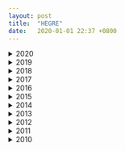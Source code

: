 ```yaml
---
layout: post
title:  "HEGRE"
date:   2020-01-01 22:37 +0800
---
```


<details><summary>2020</summary><pre>
0107	jessa shaved pussy 4k
0114	go west young girl bts 4k
</pre></details>

<details><summary>2019</summary><pre>
0101	Masturbation Massage(ariel)
0108	A Day In The Life Of Lina, 4K
0115	Ariel Dildo Artistry
0122	a day in the life of tigra 4k
0129	grace erotic photoshoot 4k
0205	a day in the life of alexa 4k
0212	Kateryna ??Self Stimulation
0219	clover and putri wet surprise 4k
0226	clover crazy climax challenge 4k
0305	clover natalia a and putri erotic balinese massage 4k
0312	a day in the life of putri part one 4k
0319	the ultimate handjob massage 4k
0326	a day in the life of putri part two 4k
0402	ariel slow sexy symphony
0409	angelique first time orgasm massage 4k
0416	leona nude intro
0423	Katrina Nude Yoga 4K
0430	taya nude in cyprus 4k
0507	live cams compilation 4k
0514	leona female happy ending massage 4k
0521	a day in the life of ole 4k
0528	putri bali production 4k
0604	pamela pink pleasure
0611	wet and wild penis massage 4k
0615	Ariel - Dildo Artistry
0618	a day in the life of magen 4k
0625	dominika c erotica exposed 4k
0702	angelique hot motion 4k
0709	A Day In The Life of Lauren, Kiev, Ukraine
0716	clover and natalia a black beach bali shoot 4k
0723	four hands masked lingam massage 4k
0730	alice naked vacation 4k
0806	serena l demonstration of orgasms 4k
0813	creative cock massage 4k
0820	francy the crossing 4k
0827	a day in the life of alina lviv ukraine part-1 4k
0903	jolie four hands masked yoni massage 4k
0910	a day in the life of tita 4k
0917	charlotta interactive erotic couple massage 4k
0924	Uliana Nude Yoga
1001	serena l arambol nude beach goa india 4k
1008	prem squirting solo sex
1015	jessa life is a nude beach 4k
1022	leona making of erotic photography 4k
1029	clover and natalia a nude yoga in bali 4k
1105	a day in the life of alina lviv ukraine part-2
1112	melena maria masturbation
1119	a day in the life of leona 4k
1126	ariel and mira girl girl massage 4k
1203	Laia Naked Indian Dance
1210	a day in the life of milla kiev ukraine 4k
1217	Ariel, Marika and Melena Maria Naked Tropical Trio 4k
1224	angelique erotic photography masterclass 4k
1231	ariel go west young girl 4k
</pre></details>

<details><summary>2018</summary><pre>
0102	marika female ejaculation massage 4k
0109	flora photoshoot in berlin 4k
0116	Tropical Tantra Massage(Ariel)
0123	alisa blessed beauty 4k
0206	ariel marika melena and mira 4 nude beach nymphs 4k
0220	arina lingerie show 4k
0306	Dominika C and Grace Lesbian Exploration
0313	ophelia pov lingam love massage 4k
0320	elina self made love 4k
0327	melena maria full body orgasm massage 4k
0403	dominika c pleasuring the pussy 4k
0410	grace bondage play massage 4k
0417	serena l multiple orgasms challenge 4k
0424	ophelia crazy climax massage 4k
0501	laia and serena l lesbian love 4k
0508	grace playful tantric massage 4k
0515	ariel and alex sex on the beach 4k
0522	tantric therapy massage 4k
0529	veronika v body beloved 4k
0605	veronika v clinical erotic massage 4k
0612	grace dildo dare 4k
0619	marika intense gushing orgasm massage 4k
0626	dominika c the pussy photo shoot 4k
0703	nuna and serena l tantric sex techniques 4k
0710	grace red lingerie 4k
0717	cristin real orgasms 4k
0724	serena l vagina monologue 4k
0731	lidia beauty behold 4k
0807	dominika c wings of a dove 4k
0814	grace red light sexual therapy 4k
0821	Ariel Sunset
0828	serena l sexual self stimulation 4k
0904	learn lingam massage 4k
0911	A Day In The Life Of Zaya
0918	double barrel penis massage 4k
0925	ophelia solo sex 4k
1002	serena l and alex sexual relationship 4k
1009	natalia a naked ibiza vacation part one 4k
1016	natalia a naked ibiza vacation part two 4k
1023	natalia a outdoor sensual massage 4k
1030	A Day In The Life Of Avery
1031	Natalia A sandy sexy 4K
1106	serena electric orgasm massage 4k
1113	A Day In the Life of Zoryanna
1120	nuna nude in india 4k
1127	serena l morning sex 4k
1204	a day in the life of natalia a 4k
1211	dominika c the pain and pleasure photoshoot 4k
1218	a day in the life of elizabeth 4k
1225	ariel and melena maria harem 4k
</pre></details>

<details><summary>2017</summary><pre>
0103	olivia orgasm marathon 4k
0110	clarice home alone 4k
0117	daniela silk on silk 4k
0124	karina nude beach 4k
0131	nicolette sexy fashion show 4k
0207	margot naked fitness 2160p
0214	charlotta hard to perform massage 4k
0221	julia the full production 4k
0228	ariel soul-stretching sexual massage 4k
0307	ariel big black friend 4k
0314	ariel tantra ritual massage 4k
0321	ariel naked fitness 4k
0328	ariel erotic mud massage 4k
0404	nicolette private backstage 1 4k
0411	ariel vibrating erotic massage 4k
0418	darina l nude photo session 4k
0425	anaya first time tantric massage 4k
0502	karina nude photography 4k
0509	charlotta muscle car cock massage 4k
0516	ariel beauty in slow motion 4k 2160p
0523	charlotta female multiple orgasm massage 4k
0530	ariel angel flying high 4k
0606	prolonged erection massage 4k
0613	ariel vibrating orgasms 4k
0620	The Art of Sexual Stimulation Massage 4K
0627	mira self stimulation 4k
0704	educational penis massage 4k
0711	clarice behind the scenes 4k
0718	ariel sensual stimulation massage 4k
0725	Ariel And Mike Nude Photo Workshop 4K
0801	cindy nude beach 4k
0808	olivia naked ballerina behind the scenes 4k
0815	ariel naked fitness motivation 4k
0822	anya bakstage photo pass 4k
0829	cameron nude photo shoot 4k
0905	the making of charlotta and alexs sex scenes 4k
0912	ariel double stimulation orgasm 4k
0919	jolie first nude photo shoot 4k
0926	jenna sensual slow motion 4k
1003	charlotta erotic coupling massage 4k
1010	jenna incredible ibiza 4k
1017	ariel photo fantasy 4k
1024	marika multiple squirt massage 4k
1031	gia shower shave solo sex 4k
1107	charlotta and gia mutual lesbian tantra massage 4k
1121	marika couple squirt massage 4k
1128	alisa naked in ibiza 4k
1205	marika and gia clit power massage 4k
1212	belle nude photography 4k
1219	mira ecstatic erotic massage 4k
1226	melena maria dildo deepthroat 4k
</pre></details>

<details><summary>2016</summary><pre>
0105	nude anti gravity yoga
0112	erotic flexi massage
0119	anya ripped body workout
0126	aleksandra selfie session
0202	margot slippery and slimy
0209	Sabrina Pregnant Is Beautiful
0216	julietta and magdalena backstage
0223	silvie sensational compilation
0301	charlotta erotic milking massage
0308	anya shooting iron woman
0315	julietta and magdalena 4 hands penis massage
0322	milla a day in the life of an erotic model
0329	charlotta couples tantric awakening
0405	margot photo session
0412	julietta and magdalena twins dildo experiment
0419	sally self stimulation
0426	julietta and magdalena nude ballet
0503	serena l sci-fi cosmic climax massage
0510	the art of cock control massage
0517	eden hula hoop hottie
0524	emily fast flicking orgasm
0531	pain and pleasure penis massage
0607	daniela daring dance
0614	Charlotta The Art Of Touch Massage
0621	emily stripped naked in hollywood
0705	loveseat sex
0712	tantric love making massage
0719	eva s sexy naked contortionist
0726	tantric edging massage
0802	daniela forest nymph
0809	dominika and charlotta vaginal worship massage
0816	julietta and magdalena photo shoot
0823	dominika c restrained bondage massage
0830	olivia double orgasm
0906	daniela nude photo shoot
0913	charlotta the physics of the female orgasm 4k
0920	julia beach life readnfo
0927	charlotta tantric beach massage 4k
1004	karina sensual motion
1011	couples sexual awakening massage 4k
1018	adriana self love 4k
1025	charlotta and adriana female tantric temple massage 4k
1101	magdalena spaghetti body
1108	cindy the photo shoot
1115	kiky pool party 4k
1122	tantric path massage
1129	karina bts
1206	charlotta glory hole table massage
1213	kiky shooting caribbean curves 4k
1220	charlotta and karina lesbian tantric massage 4k
1227	eva bed gymnastics 4k
</pre></details>

<details><summary>2015</summary><pre>
0106	Marisa Body Motion
0113	String Of Orgasms Massage
0120	tyra paris photo shoot
0127	Tantric Touch Massage
0203	rosie super model
0210	fire chakra massage
0217	rose form and figure
0224	pure pleasure massage
0303	tokyo total madness
0310	kloe model life
0317	spiritual release massage
0324	en enticing
0331	potent pov massage
0407	mya pole dancer
0414	total touch massage
0421	darina l lola and mya threesome fantasy
0505	darina l and lola sexy styling
0512	female worship massage
0519	leyla sunny climax
0526	emily double orgasm massage
0602	dominika c loves american apparel
0609	emily nyc nude city guide
0616	emily self loving
0714	emily and serena vicious vibrator
0804	Emily And Serena L Cucumber Loving
0811	Lingam Honouring Oral Massage
0818	emily and serena shaving douching and cucumber cleansing
0825	cam girls photo party
0901	Loving Lingam Massage
0908	emily and serena same sex oral massage
0915	cleo slow motion study
0922	Charlotta Tantra Temple Massage
0929	darina l slow symphony
1006	Sensual Sex Massage
1013	venus self worship
1020	sabrina pregnant pampering massage
1027	cleo behind the scenes
1103	Sexual Exploration Massage
1110	aleksandra petite poser
1117	Penis Teasing Massage
1124	serena and marco loving touch
1201	Fine Art Erotic Massage
1208	julietta and magdalena nude dance performance
1215	serena l sexual healing massage
1222	marisa i love paris
1229	julietta and magdalena double pleasure massage
0721	Yoni Honouring Oral Massage
</pre></details>

<details><summary>2014</summary><pre>
0107	Victoria R Wet Show By Jon
0121	gabriella the female flame
0204	gia hill and noma shopping spree
0218	Alex and Flora Couple Cam Session
0304	heidi red sheets
0318	gia hill and noma twin shooting twin
0401	victoria r the making of the aquarium shoot
0415	Alex And Flora Backstage Pass
0429	Emily Lost In The Power Of The Magic Wand
0513	Heidi 180 Frames Per Second
0527	Angie Crosstrainer
0603	Full Body Orgasm Massage
0610	Jolene The Making Of The Viking Warrior
0624	Emily Masturbation
0708	Victoria R Slow Motion
0722	Heidi Erotic Rituals
0805	Rufina Red
0812	Nikola Power Rack
0826	Candice Caprice Valerie Threesome
0902	Simone Behind The Scenes
0909	Emily Wolf Song
0916	Rose Photo Session
0923	A Day In The Life Of Supermodel Victoria R
0930	Darina L Dashing
1007	Emily Intimate Intrusion
1014	Coxy Mermaid
1021	Engelie Sensual Cleansing
1028	Girlfriends Massage
1104	Yoko Neon Licht
1111	Katia A Day In The Life Of An Erotic Model
1118	Marcelina Behind The Scenes
1125	Tereza A Walk On The Pier
1202	Darina L Voyeur
1209	Marcelina And Leo Backstage
1216	Rosie Eye Of The Tiger
1223	Thailand Production
1230	Loving Touch Massage
</pre></details>

<details><summary>2013</summary><pre>
0101	Labia Loving Orgasm Massage
0108	coxy flora thea and zaika naked workout
0115	Force ORGASM MASSAGE
0122	kiki bed of roses
0205	dominka c black lingerie
0212	Triple Magic Orgasm Massage HD
0219	leyla 50 shades of gray
0226	The Art of Penis Pleasuring
0305	flora and zaika tropical romance
0319	kiki 50 shades of gray
0402	konata and lulu the sushi shoot
0430	kiki story of o
0507	ksenia in bed with ksenia
0521	ksenia nudist
0528	emily intense pleasure
0604	valerie washed ashore
0618	marika magical muse
0702	alya and valerie behind the scenes
0709	Massage & Bodywork - Emily Bloom - Erotic Room Service Massage
0716	flora extreme attraction
0730	emily extreme restraints
0806	16 Hands Erotic Massage
0813	adele someone like you cover by emily int
0820	flora trembling torture
0827	Emily - Seductive Sensual Massage
0903	shako paris by night
0917	valerie intense stimulation
1001	emily and milena sexual surrender
1015	Milena Wax On Wax Off
1029	melinda slow sensual scenes
1112	emily beauty in motion
1119	naomi swan body parts
1203	silvie undressed and unshaven
1217	emily all american star
1231	mercedes private webcam
</pre></details>

<details><summary>2012</summary><pre>
0103	Yanka - Kung Fu Mssge
0110	valerie the making of a top model
0117	Marlene & Gabriella - Loving Lesbian Mssge
0124	caprice nude beach
0131	Triple Big O Mssge
0207	wild web cam compilation
0214	Indian Lingam Worship
0221	mercedes extreme self loving
0228	Body Body Girl Girl Mssge
0306	valerie shower and shave
0313	Clover - Countless Ogsms Mssge
0320	kiki french balcony
0327	Orgasmic Oily Anal Massage
0403	erica f nude beach
0410	Mind Blowing Boner Mssge
0417	maya autoeroticism
0424	Clover Oral Love Mssge
0501	kiki water nymph
0508	Fabi Tantra Mssge
0515	ryonen floating
0522	Screaming Volcano Orgasm Mssge
0529	candice engelie kiki and valerie naked billiards
0605	Ertic Physio Mssge
0612	engelie and kiki sharing orgasms
0619	Sunset Clmax Mssge
0626	mirabell slipping and sliding
0703	Zana - Intense G-Spot Mssge
0710	candice engelie kiki and valerie 4 mermaids
0717	Tantric Milking Mssge
0724	kiki suicidal orgasm
0731	Engelie Triple Tropical Orgasm Mssge
0814	Yara Breast Mud Mask Mssge 552p
0821	konata and lulu a day on the beach
0828	Coxy Blissful Body Mssge
0904	coxy behind the scenes
0911	Blistering Lingam Mssge
0918	flora sweet vibrations
0925	Valerie - Ertic Bed Mssge
1002	anna s studio session
1009	Mutual Erogenous Mssge
1016	flora nude beach workout
1023	Zaika Htel Thai Mssge Spy Cam
1030	pamela hitachi magic wand
1106	Therpeutic Thai Mssge
1113	pamela extreme cam session
1120	Male-Female Naturist Mssge
1127	coxy beach swing
1204	Tropical Touch Mssge
1211	flora the making of the big gun photosession
1218	Zaika Nude Thai Mssge
1225	valerie hotel barcelona
</pre></details>

<details><summary>2011</summary><pre>
0104	erica f workout
0111	Lingam Worship
0118	silvie seductive
0125	Vaginal Mssge
0201	yoko forest nymph
0208	Valerie - Black Magic Mssge
0215	stasha crazy in bed
0222	Thea - Double Clmax Mssge
0301	en american apparel fashion show climax
0308	En - La Petite Mort Mssge
0314	valerie black beauty
0329	en charger cabaret
0405	Sxy Sports Mssge
0412	Valerie - Mutual Magic Mssge
0419	erica f red sheets
0426	Konata - Jpnse Yoni Mssge
0503	valerie self love
0510	Mauritian Tropical Mssge
0517	silvie mini bikini
0524	Intense Ogsmic Mssge
0531	anna s naturist
0607	Legendary Lingam Mssge
0614	konata choking orgasm
0621	Marjana Multi Ogsmic Mssge
0628	marjana fantasy
0705	Chocolate Orgasm Mssge
0712	silvie chat room queen
0719	Yoko - Yoni Mssge
0726	stasha neon light
0802	Valerie Fast Release Mssge
0809	dominica c wings of a dove
0823	konata bondage
0825	Tereza - Soft Sensual Mssge
0830	Silvie Fisting Mssge
0906	Ryonen Ravishing
0913	Ogsmic Outcall Mssge
0920	monroe window light
0927	Caprice - Ht Htel Mssge
1004	caprice cam girl
1011	Nikola - First Ertic Mssge
1018	Valerie Fitness
1025	Lesbian Tokyo Mssge
1101	kiki cum for me
1108	Dominika C - Extreme Stimulation Mssge
1115	ryonen nude beach
1122	Engelie Kiki Girl Girl Mssge
1129	anna s massage socks
1206	Ogsmic Chills Mssge
1213	kiki christmas vibrations
1220	Kiki Screaming Anl Enema Mssge
1227	marjana masturbating
</pre></details>

<details><summary>2010</summary><pre>
0101	Angelica, Paulina, Anna S, Linda L - Thai Oil Mssge
0101	Yanna - Ertic Outcall Mssge
0105	dominika c under the spanish sun
0112	ira cream and suspenders
0119	gabriella soap
0126	mirta moments
0201	Patricia - Ertic Mssge - Volume 1
0202	silvie frozen bush
0209	silvie bush baby
0216	dominika c shower show
0223	erica and karolina body painting
0301	Anna - Sensual Oil Mssge 1080
0301	Gabriella - Tuscan Oil Mssge
0302	kira private show
0316	anna s shower time
0323	silvie cowgirl
0330	dominika c bubble chair
0401	Full Pssy Mssge
0401	Karolina - Naked Body Mssge
0406	muriel black bikini
0413	yanna sunny day
0420	erica soccer girl
0427	gabriella statue
0501	Silvie - Yoni Mssge - Volume 1
0504	dominika c lap dance
0511	ally polishing the pearl
0518	tasha cross trainer
0525	stasha a day at the beach
0601	Anna S - Spiritual Sunset Mssge
0601	dominika c hot tub
0601	Tantric Lingam Massage – Volume 1
0608	silvie blue bath
0615	yoko in bed
0622	anna s bondage
0629	tasha behind the scenes
0701	Intimate Massage
0706	stasha original orgasms
0713	erica f black bikini
0720	dominika c turtle perspective
0727	silvie bye bye bush
0801	Dominika C Explosive Ogsmic Mssge
0801	Ertic Mssge
0803	yokos journey
0810	elvira dreaming
0817	pia petter paris
0824	stasha private show
0831	silvie the perfect maid
0914	dominika c oil and wood
0928	Involuntary Orgasm Massage（Tasha）
1001	The Naked Masseur
1012	ira dancing
1026	erica f pink striptease
1101	Sensual Spa Session
1101	The Art Of Pnis Pleasing
1109	lulu bondage
1123	elvira red flower
1201	Asian Ertic Mssge
1201	Nicole - Ertic Htel Mssge
1207	dominika c sun rays
1221	konata and lulu the kiss
</pre></details>
